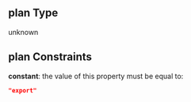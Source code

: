 ## plan Type

unknown

## plan Constraints

**constant**: the value of this property must be equal to:

```json
"export"
```

